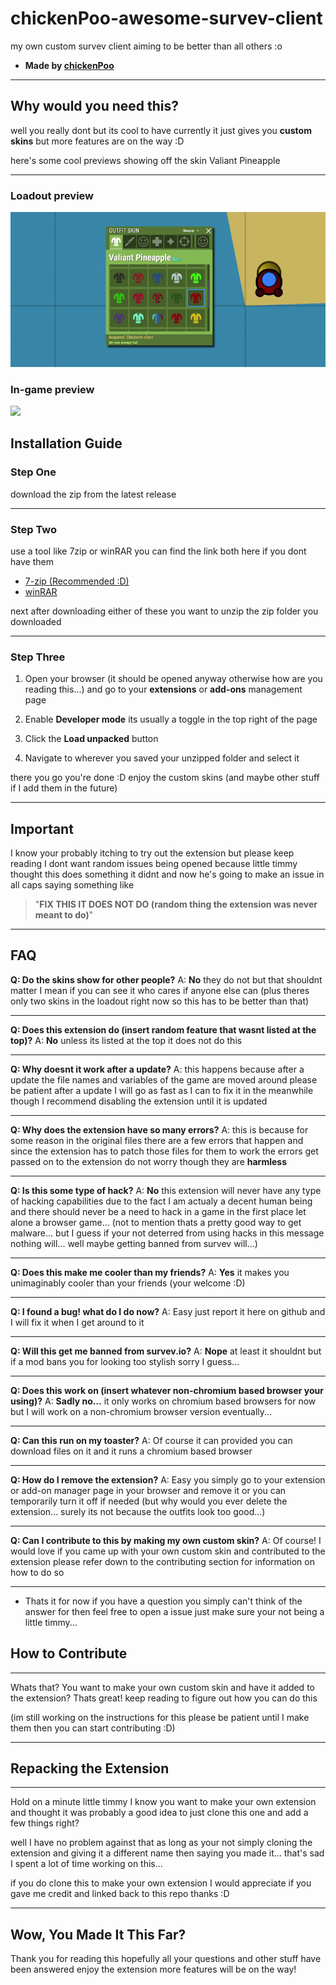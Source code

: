 # chickenPoo-awesome-survev-client
my own custom survev client aiming to be better than all others :o
- **Made by [chickenPoo](https://github.com/chickenpoo351)**

---

## Why would you need this?

well you really dont but its cool to have currently it just gives you **custom skins** but more features are on the way :D

here's some cool previews showing off the skin Valiant Pineapple

---

<h3>Loadout preview</h3>
<img src="presentation/loadout-presentation.gif">

<h3>In-game preview</h3>
<img src="presentation/ingame-presentation.gif">

## Installation Guide

### Step One

download the zip from the latest release

---

### Step Two

use a tool like 7zip or winRAR you can find the link both here if you dont have them

- [7-zip (Recommended :D)](https://www.7-zip.org/)
- [winRAR](https://www.win-rar.com/)

next after downloading either of these you want to unzip the zip folder you downloaded

---

### Step Three

1. Open your browser (it should be opened anyway otherwise how are you reading this...) and go to your **extensions** or **add-ons** management page

2. Enable **Developer mode** its usually a toggle in the top right of the page

3. Click the **Load unpacked** button

4. Navigate to wherever you saved your unzipped folder and select it


there you go you're done :D enjoy the custom skins (and maybe other stuff if I add them in the future) 

---

## Important
I know your probably itching to try out the extension but please keep reading I dont want random issues being opened because little timmy thought this does something it didnt and now he's going to make an issue in all caps saying something like 

> "**FIX THIS IT DOES NOT DO (random thing the extension was never meant to do)**"

---

## FAQ

**Q: Do the skins show for other people?**
A: **No** they do not but that shouldnt matter I mean if you can see it who cares if anyone else can (plus theres only two skins in the loadout right now so this has to be better than that)

---

**Q: Does this extension do (insert random feature that wasnt listed at the top)?**
A: **No** unless its listed at the top it does not do this

---

**Q: Why doesnt it work after a update?**
A: this happens because after a update the file names and variables of the game are moved around please be patient after a update I will go as fast as I can to fix it in the meanwhile though I recommend disabling the extension until it is updated

---

**Q: Why does the extension have so many errors?**
A: this is because for some reason in the original files there are a few errors that happen and since the extension has to patch those files for them to work the errors get passed on to the extension do not worry though they are **harmless**

---

**Q: Is this some type of hack?**
A: **No** this extension will never have any type of hacking capabilities due to the fact I am actualy a decent human being and there should never be a need to hack in a game in the first place let alone a browser game... (not to mention thats a pretty good way to get malware... but I guess if your not deterred from using hacks in this message nothing will... well maybe getting banned from survev will...)

---

**Q: Does this make me cooler than my friends?**
A: **Yes** it makes you unimaginably cooler than your friends (your welcome :D)

---

**Q: I found a bug! what do I do now?**
A: Easy just report it here on github and I will fix it when I get around to it

---

**Q: Will this get me banned from survev.io?**
A: **Nope** at least it shouldnt but if a mod bans you for looking too stylish sorry I guess...

---

**Q: Does this work on (insert whatever non-chromium based browser your using)?**
A: **Sadly no...** it only works on chromium based browsers for now but I will work on a non-chromium browser version eventually...

---

**Q: Can this run on my toaster?**
A: Of course it can provided you can download files on it and it runs a chromium based browser

---

**Q: How do I remove the extension?**
A: Easy you simply go to your extension or add-on manager page in your browser and remove it or you can temporarily turn it off if needed (but why would you ever delete the extension... surely its not because the outfits look too good...)

---

**Q: Can I contribute to this by making my own custom skin?**
A: Of course! I would love if you came up with your own custom skin and contributed to the extension please refer down to the contributing section for information on how to do so

---

- Thats it for now if you have a question you simply can't think of the answer for then feel free to open a issue just make sure your not being a little timmy...

## How to Contribute

---

Whats that? You want to make your own custom skin and have it added to the extension? Thats great! keep reading to figure out how you can do this

(im still working on the instructions for this please be patient until I make them then you can start contributing :D)

---

## Repacking the Extension

---

Hold on a minute little timmy I know you want to make your own extension and thought it was probably a good idea to just clone this one and add a few things right?

well I have no problem against that as long as your not simply cloning the extension and giving it a different name then saying you made it... that's sad I spent a lot of time working on this...

if you do clone this to make your own extension I would appreciate if you gave me credit and linked back to this repo thanks :D

---

## Wow, You Made It This Far?

Thank you for reading this hopefully all your questions and other stuff have been answered enjoy the extension more features will be on the way!
